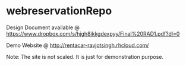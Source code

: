 webreservationRepo
==================
Design Document available @ https://www.dropbox.com/s/hjgh8ikkgdexpyy/Final%20RAD1.pdf?dl=0

Demo Website @ http://rentacar-ravjotsingh.rhcloud.com/

Note: The site is not scaled. It is just for demonstration purpose.
